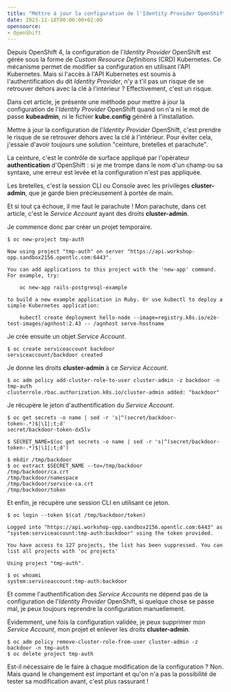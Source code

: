 ```yaml
---
title: "Mettre à jour la configuration de l'Identity Provider OpenShift, version ceinture, bretelles et parachute"
date: 2023-12-18T00:00:00+02:00
opensource: 
- OpenShift
---
```


Depuis OpenShift 4, la configuration de l'*Identity Provider* OpenShift est gérée sous la forme de *Custom Resource Definitions* (CRD) Kubernetes.
Ce mécanisme permet de modifier sa configuration en utilisant l'API Kubernetes.
Mais si l'accès à l'API Kubernetes est soumis à l'authentification du dit *Identity Provider*, n'y a t'il pas un risque de se retrouver dehors avec la clé à l'intérieur ?
Effectivement, c'est un risque.

Dans cet article, je présente une méthode pour mettre à jour la configuration de l'*Identity Provider* OpenShift quand on n'a ni le mot de passe **kubeadmin**, ni le fichier **kube.config** généré à l'installation.

<!--more-->

Mettre à jour la configuration de l'*Identity Provider* OpenShift, c'est prendre le risque de se retrouver dehors avec la clé à l'intérieur.
Pour éviter cela, j'essaie d'avoir toujours une solution "ceinture, bretelles et parachute".

La ceinture, c'est le contrôle de surface appliqué par l'opérateur **authentication** d'OpenShift : si je me trompe dans le nom d'un champ ou sa syntaxe, une erreur est levée et la configuration n'est pas appliquée.

Les bretelles, c'est la session CLI ou Console avec les privilèges **cluster-admin**, que je garde bien précieusement à portée de main.

Et si tout ça échoue, il me faut le parachute !
Mon parachute, dans cet article, c'est le *Service Account* ayant des droits **cluster-admin**.

Je commence donc par créer un projet temporaire.

```
$ oc new-project tmp-auth

Now using project "tmp-auth" on server "https://api.workshop-opp.sandbox2156.opentlc.com:6443".

You can add applications to this project with the 'new-app' command. For example, try:

    oc new-app rails-postgresql-example

to build a new example application in Ruby. Or use kubectl to deploy a simple Kubernetes application:

    kubectl create deployment hello-node --image=registry.k8s.io/e2e-test-images/agnhost:2.43 -- /agnhost serve-hostname

```

Je crée ensuite un objet *Service Account*.

```
$ oc create serviceaccount backdoor
serviceaccount/backdoor created
```

Je donne les droits **cluster-admin** à ce *Service Account*.

```
$ oc adm policy add-cluster-role-to-user cluster-admin -z backdoor -n tmp-auth
clusterrole.rbac.authorization.k8s.io/cluster-admin added: "backdoor"
```

Je récupère le jeton d'authentification du *Service Account*.

```
$ oc get secrets -o name | sed -r 's|^(secret/backdoor-token-.*)$|\1|;t;d'
secret/backdoor-token-dx5lv

$ SECRET_NAME=$(oc get secrets -o name | sed -r 's|^(secret/backdoor-token-.*)$|\1|;t;d')

$ mkdir /tmp/backdoor
$ oc extract $SECRET_NAME --to=/tmp/backdoor
/tmp/backdoor/ca.crt
/tmp/backdoor/namespace
/tmp/backdoor/service-ca.crt
/tmp/backdoor/token
```

Et enfin, je récupère une session CLI en utilisant ce jeton.

```
$ oc login --token $(cat /tmp/backdoor/token)

Logged into "https://api.workshop-opp.sandbox2156.opentlc.com:6443" as "system:serviceaccount:tmp-auth:backdoor" using the token provided.

You have access to 127 projects, the list has been suppressed. You can list all projects with 'oc projects'

Using project "tmp-auth".

$ oc whoami
system:serviceaccount:tmp-auth:backdoor
```

Et comme l'authentification des *Service Accounts* ne dépend pas de la configuration de l'*Identity Provider* OpenShift, si quelque chose se passe mal, je peux toujours reprendre la configuration manuellement.

Évidemment, une fois la configuration validée, je peux supprimer mon *Service Account*, mon projet et enlever les droits **cluster-admin**.

```
$ oc adm policy remove-cluster-role-from-user cluster-admin -z backdoor -n tmp-auth
$ oc delete project tmp-auth
```

Est-il nécessaire de le faire à chaque modification de la configuration ? Non.
Mais quand le changement est important et qu'on n'a pas la possibilité de tester sa modification avant, c'est plus rassurant !
